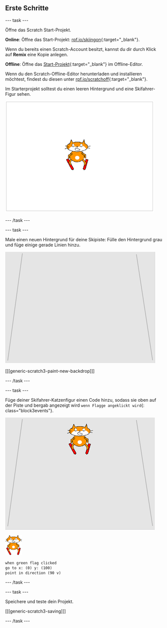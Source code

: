 ## Erste Schritte

--- task ---

Öffne das Scratch Start-Projekt.

**Online**: Öffne das Start-Projekt: [rpf.io/skiingon](http://rpf.io/skiingon){:target="_blank"}.

Wenn du bereits einen Scratch-Account besitzt, kannst du dir durch Klick auf **Remix** eine Kopie anlegen.

**Offline**: Öffne das [Start-Projekt](http://rpf.io/p/en/scratch-cat-goes-skiing-go){:target="_blank"} im Offline-Editor.

Wenn du den Scratch-Offline-Editor herunterladen und installieren möchtest, findest du diesen unter [rpf.io/scratchoff](http://rpf.io/scratchoff){:target="_blank"}.

Im Starterprojekt solltest du einen leeren Hintergrund und eine Skifahrer-Figur sehen.

![Start-Projekt](images/starter_project.png)

--- /task ---

--- task ---

Male einen neuen Hintergrund für deine Skipiste: Fülle den Hintergrund grau und füge einige gerade Linien hinzu.

![Skipisten Kulisse](images/backdrop.png)

[[[generic-scratch3-paint-new-backdrop]]]

--- /task ---

--- task ---

Füge deiner Skifahrer-Katzenfigur einen Code hinzu, sodass sie oben auf der Piste und bergab angezeigt wird `wenn Flagge angeklickt wird`{: class="block3events"}.

![Skifahrer am Hang](images/skier_on_the_slope.png)

![Skifahrer-Figur](images/skier_sprite_small.png)

```blocks3
when green flag clicked
go to x: (0) y: (100)
point in direction (90 v)
```

--- /task ---

--- task ---

Speichere und teste dein Projekt.

[[[generic-scratch3-saving]]]

--- /task ---
